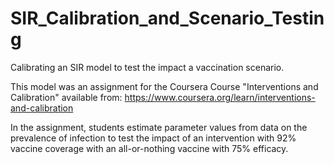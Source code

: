 # SIR_Calibration_and_Scenario_Testing
Calibrating an SIR model to test the impact a vaccination scenario.

This model was an assignment for the Coursera Course "Interventions and Calibration" available from: https://www.coursera.org/learn/interventions-and-calibration

In the assignment, students estimate parameter values from data on the prevalence of infection to test the impact of an intervention with 92% vaccine coverage with an all-or-nothing vaccine with 75% efficacy.
